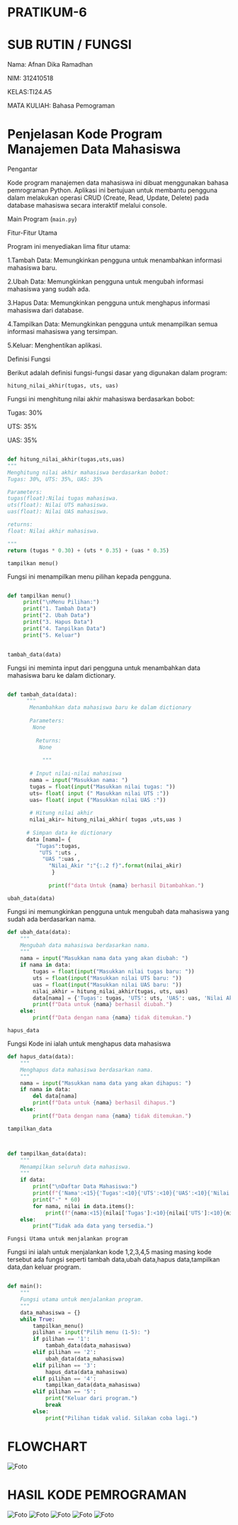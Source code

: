 # PRATIKUM-6
# SUB RUTIN / FUNGSI
Nama: Afnan Dika Ramadhan

NIM: 312410518

KELAS:TI24.A5

MATA KULIAH: Bahasa Pemograman

# Penjelasan Kode Program Manajemen Data Mahasiswa

Pengantar

Kode program manajemen data mahasiswa ini dibuat menggunakan bahasa pemrograman Python. Aplikasi ini bertujuan untuk membantu pengguna dalam melakukan operasi CRUD (Create, Read, Update, Delete) pada database mahasiswa secara interaktif melalui console.

Main Program (`main.py`)

Fitur-Fitur Utama

Program ini menyediakan lima fitur utama:

1.Tambah Data: Memungkinkan pengguna untuk menambahkan informasi mahasiswa baru.

2.Ubah Data: Memungkinkan pengguna untuk mengubah informasi mahasiswa yang sudah ada.

3.Hapus Data: Memungkinkan pengguna untuk menghapus informasi mahasiswa dari database.

4.Tampilkan Data: Memungkinkan pengguna untuk menampilkan semua informasi mahasiswa yang tersimpan.

5.Keluar: Menghentikan aplikasi.

Definisi Fungsi

Berikut adalah definisi fungsi-fungsi dasar yang digunakan dalam program:

`hitung_nilai_akhir(tugas, uts, uas)`

Fungsi ini menghitung nilai akhir mahasiswa berdasarkan bobot:

Tugas: 30%

UTS: 35%

UAS: 35%

```python

def hitung_nilai_akhir(tugas,uts,uas)
"""
Menghitung nilai akhir mahasiswa berdasarkan bobot:
Tugas: 30%, UTS: 35%, UAS: 35%

Parameters:
tugas(float):Nilai tugas mahasiswa.
uts(float): Nilai UTS mahasiswa.
uas(float): Nilai UAS mahasiswa.

returns:
float: Nilai akhir mahasiswa.

"""
return (tugas * 0.30) + (uts * 0.35) + (uas * 0.35)

```

`tampilkan menu()`

Fungsi ini menampilkan menu pilihan kepada pengguna.

```python

def tampilkan menu()
     print("\nMenu Pilihan:")
     print("1. Tambah Data")
     print("2. Ubah Data")
     print("3. Hapus Data")
     print("4. Tanpilkan Data")
     print("5. Keluar")
  
```
`tambah_data(data)`

Fungsi ini meminta input dari pengguna untuk menambahkan data mahasiswa baru ke dalam dictionary.
```python

def tambah_data(data):
      """
       Menambahkan data mahasiswa baru ke dalam dictionary
      
       Parameters:
        None
        
         Returns:
          None 
          
           """
       
       # Input nilai-nilai mahasiswa
       nama = input("Masukkan nama: ")
       tugas = float(input("Masukkan nilai tugas: "))
       uts= float( input (" Masukkan nilai UTS :"))
       uas= float( input ("Masukkan nilai UAS :"))
       
       # Hitung nilai akhir 
       nilai_akir= hitung_nilai_akhir( tugas ,uts,uas )
       
      # Simpan data ke dictionary 
      data [nama]= {
         "Tugas":tugas,
          "UTS ":uts ,
           "UAS ":uas ,  
             "Nilai_Akir ":"{:.2 f}".format(nilai_akir)
              }
              
             print(f"data Untuk {nama} berhasil Ditambahkan.")
```
`ubah_data(data)`

Fungsi ini memungkinkan pengguna untuk mengubah data mahasiswa yang sudah ada berdasarkan nama.

```python
def ubah_data(data):
    """
    Mengubah data mahasiswa berdasarkan nama.
    """
    nama = input("Masukkan nama data yang akan diubah: ")
    if nama in data:
        tugas = float(input("Masukkan nilai tugas baru: "))
        uts = float(input("Masukkan nilai UTS baru: "))
        uas = float(input("Masukkan nilai UAS baru: "))
        nilai_akhir = hitung_nilai_akhir(tugas, uts, uas)
        data[nama] = {'Tugas': tugas, 'UTS': uts, 'UAS': uas, 'Nilai Akhir': nilai_akhir}
        print(f"Data untuk {nama} berhasil diubah.")
    else:
        print(f"Data dengan nama {nama} tidak ditemukan.")
```
`hapus_data`

Fungsi Kode ini ialah untuk menghapus data mahasiswa
```python
def hapus_data(data):
    """
    Menghapus data mahasiswa berdasarkan nama.
    """
    nama = input("Masukkan nama data yang akan dihapus: ")
    if nama in data:
        del data[nama]
        print(f"Data untuk {nama} berhasil dihapus.")
    else:
        print(f"Data dengan nama {nama} tidak ditemukan.")
```
`tampilkan_data`
```python


def tampilkan_data(data):
    """
    Menampilkan seluruh data mahasiswa.
    """
    if data:
        print("\nDaftar Data Mahasiswa:")
        print(f"{'Nama':<15}{'Tugas':<10}{'UTS':<10}{'UAS':<10}{'Nilai Akhir':<15}")
        print("-" * 60)
        for nama, nilai in data.items():
            print(f"{nama:<15}{nilai['Tugas']:<10}{nilai['UTS']:<10}{nilai['UAS']:<10}{nilai['Nilai Akhir']:<15.2f}")
    else:
        print("Tidak ada data yang tersedia.")
```
`Fungsi Utama untuk menjalankan program`

Fungsi ini ialah untuk menjalankan kode 1,2,3,4,5 masing masing kode tersebut ada fungsi seperti tambah data,ubah data,hapus data,tampilkan data,dan keluar program.
```python

def main():
    """
    Fungsi utama untuk menjalankan program.
    """
    data_mahasiswa = {}
    while True:
        tampilkan_menu()
        pilihan = input("Pilih menu (1-5): ")
        if pilihan == '1':
            tambah_data(data_mahasiswa)
        elif pilihan == '2':
            ubah_data(data_mahasiswa)
        elif pilihan == '3':
            hapus_data(data_mahasiswa)
        elif pilihan == '4':
            tampilkan_data(data_mahasiswa)
        elif pilihan == '5':
            print("Keluar dari program.")
            break
        else:
            print("Pilihan tidak valid. Silakan coba lagi.")
```

# FLOWCHART 
![Foto](https://github.com/nanafnan09/PRATIKUM-6/blob/b86fda54c1492d3635d57a90e0a73ffaefe07aff/Flowchart%20Pratikum%206.png)

# HASIL KODE PEMROGRAMAN
![Foto](https://github.com/nanafnan09/Foto/blob/194b9dd5216d6e7589d5707cc8b667c6785ec54f/Opsi%20Tambah%20Data.png)
![Foto]()
![Foto]()
![Foto]()
![Foto]()

